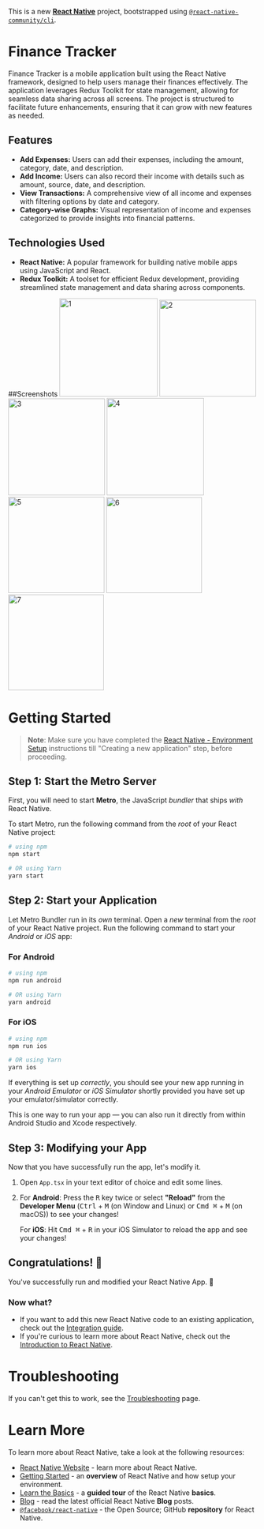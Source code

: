 This is a new [**React Native**](https://reactnative.dev) project, bootstrapped using [`@react-native-community/cli`](https://github.com/react-native-community/cli).


# Finance Tracker

Finance Tracker is a mobile application built using the React Native framework, designed to help users manage their finances effectively. The application leverages Redux Toolkit for state management, allowing for seamless data sharing across all screens. The project is structured to facilitate future enhancements, ensuring that it can grow with new features as needed.

## Features

- **Add Expenses:** Users can add their expenses, including the amount, category, date, and description.
- **Add Income:** Users can also record their income with details such as amount, source, date, and description.
- **View Transactions:** A comprehensive view of all income and expenses with filtering options by date and category.
- **Category-wise Graphs:** Visual representation of income and expenses categorized to provide insights into financial patterns.


## Technologies Used

- **React Native:** A popular framework for building native mobile apps using JavaScript and React.
- **Redux Toolkit:** A toolset for efficient Redux development, providing streamlined state management and data sharing across components.


##Screenshots
<img width="199" alt="1" src="https://github.com/ShubhamMaurya22/react-native-finance-tracker/assets/104679743/95fc88d2-ec92-4e2a-aa7f-c8d5ba47a855">
<img width="196" alt="2" src="https://github.com/ShubhamMaurya22/react-native-finance-tracker/assets/104679743/9c828d86-0e57-4c34-991d-29a8855be06a">
<img width="196" alt="3" src="https://github.com/ShubhamMaurya22/react-native-finance-tracker/assets/104679743/7617f60a-7a9a-43f3-9839-c9d1e6a3a4f0">
<img width="197" alt="4" src="https://github.com/ShubhamMaurya22/react-native-finance-tracker/assets/104679743/d2470163-ce8d-4af7-ac56-1aa7ca7fc76c">
<img width="195" alt="5" src="https://github.com/ShubhamMaurya22/react-native-finance-tracker/assets/104679743/59d60838-b8da-4583-8c4e-ab4c59d706c3">
<img width="194" alt="6" src="https://github.com/ShubhamMaurya22/react-native-finance-tracker/assets/104679743/78be95f1-94b2-4f47-845b-0d1930b0d214">
<img width="194" alt="7" src="https://github.com/ShubhamMaurya22/react-native-finance-tracker/assets/104679743/78503cd0-b47e-4efd-b014-f7c2d5fbbf58">


# Getting Started

>**Note**: Make sure you have completed the [React Native - Environment Setup](https://reactnative.dev/docs/environment-setup) instructions till "Creating a new application" step, before proceeding.

## Step 1: Start the Metro Server

First, you will need to start **Metro**, the JavaScript _bundler_ that ships _with_ React Native.

To start Metro, run the following command from the _root_ of your React Native project:

```bash
# using npm
npm start

# OR using Yarn
yarn start
```

## Step 2: Start your Application

Let Metro Bundler run in its _own_ terminal. Open a _new_ terminal from the _root_ of your React Native project. Run the following command to start your _Android_ or _iOS_ app:

### For Android

```bash
# using npm
npm run android

# OR using Yarn
yarn android
```

### For iOS

```bash
# using npm
npm run ios

# OR using Yarn
yarn ios
```


If everything is set up _correctly_, you should see your new app running in your _Android Emulator_ or _iOS Simulator_ shortly provided you have set up your emulator/simulator correctly.

This is one way to run your app — you can also run it directly from within Android Studio and Xcode respectively.

## Step 3: Modifying your App

Now that you have successfully run the app, let's modify it.

1. Open `App.tsx` in your text editor of choice and edit some lines.
2. For **Android**: Press the <kbd>R</kbd> key twice or select **"Reload"** from the **Developer Menu** (<kbd>Ctrl</kbd> + <kbd>M</kbd> (on Window and Linux) or <kbd>Cmd ⌘</kbd> + <kbd>M</kbd> (on macOS)) to see your changes!

   For **iOS**: Hit <kbd>Cmd ⌘</kbd> + <kbd>R</kbd> in your iOS Simulator to reload the app and see your changes!

## Congratulations! :tada:

You've successfully run and modified your React Native App. :partying_face:

### Now what?

- If you want to add this new React Native code to an existing application, check out the [Integration guide](https://reactnative.dev/docs/integration-with-existing-apps).
- If you're curious to learn more about React Native, check out the [Introduction to React Native](https://reactnative.dev/docs/getting-started).

# Troubleshooting

If you can't get this to work, see the [Troubleshooting](https://reactnative.dev/docs/troubleshooting) page.

# Learn More

To learn more about React Native, take a look at the following resources:

- [React Native Website](https://reactnative.dev) - learn more about React Native.
- [Getting Started](https://reactnative.dev/docs/environment-setup) - an **overview** of React Native and how setup your environment.
- [Learn the Basics](https://reactnative.dev/docs/getting-started) - a **guided tour** of the React Native **basics**.
- [Blog](https://reactnative.dev/blog) - read the latest official React Native **Blog** posts.
- [`@facebook/react-native`](https://github.com/facebook/react-native) - the Open Source; GitHub **repository** for React Native.
